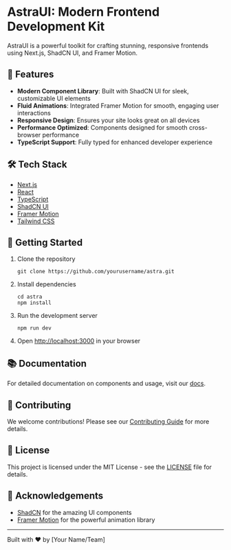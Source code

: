 # AstraUI: Modern Frontend Development Kit

AstraUI is a powerful toolkit for crafting stunning, responsive frontends using Next.js, ShadCN UI, and Framer Motion.

## 🚀 Features

- **Modern Component Library**: Built with ShadCN UI for sleek, customizable UI elements
- **Fluid Animations**: Integrated Framer Motion for smooth, engaging user interactions
- **Responsive Design**: Ensures your site looks great on all devices
- **Performance Optimized**: Components designed for smooth cross-browser performance
- **TypeScript Support**: Fully typed for enhanced developer experience

## 🛠️ Tech Stack

- [Next.js](https://nextjs.org/)
- [React](https://reactjs.org/)
- [TypeScript](https://www.typescriptlang.org/)
- [ShadCN UI](https://ui.shadcn.com/)
- [Framer Motion](https://www.framer.com/motion/)
- [Tailwind CSS](https://tailwindcss.com/)

## 🚦 Getting Started

1. Clone the repository
   ```
   git clone https://github.com/yourusername/astra.git
   ```

2. Install dependencies
   ```
   cd astra
   npm install
   ```

3. Run the development server
   ```
   npm run dev
   ```

4. Open [http://localhost:3000](http://localhost:3000) in your browser

## 📚 Documentation

For detailed documentation on components and usage, visit our [docs](link-to-your-docs).

## 🤝 Contributing

We welcome contributions! Please see our [Contributing Guide](link-to-contributing-guide) for more details.

## 📄 License

This project is licensed under the MIT License - see the [LICENSE](LICENSE) file for details.

## 🙏 Acknowledgements

- [ShadCN](https://ui.shadcn.com/) for the amazing UI components
- [Framer Motion](https://www.framer.com/motion/) for the powerful animation library

---

Built with ❤️ by [Your Name/Team]

